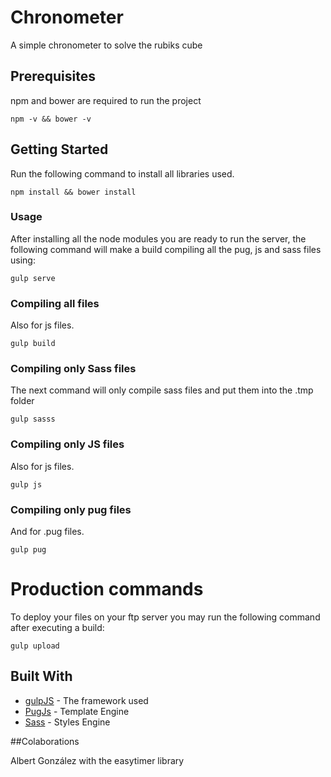 # Chronometer
A simple chronometer to solve the rubiks cube

## Prerequisites

npm and bower are required to run the project
```
npm -v && bower -v
```

## Getting Started

Run the following command to install all libraries used.

```
npm install && bower install
```

### Usage

After installing all the node modules you are ready to run the server, the following command will make a build compiling all the pug, js and sass files using:

```
gulp serve
```

### Compiling all files

Also for js files.
```
gulp build
```

### Compiling only Sass files

The next command will only compile sass files and put them into the .tmp folder
```
gulp sasss
```
### Compiling only JS files

Also for js files.
```
gulp js
```

### Compiling only pug files

And for .pug files.
```
gulp pug
```
# Production commands
To deploy your files on your ftp server you may run the following command after executing a build:
```
gulp upload
```

## Built With

* [gulpJS](http://gulpjs.com/) - The framework used
* [PugJs](https://pugjs.org/api/getting-started.html) - Template Engine
* [Sass](http://sass-lang.com/) - Styles Engine

##Colaborations

Albert González with the easytimer library


